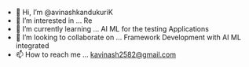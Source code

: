 - 👋 Hi, I’m @avinashkandukuriK
- 👀 I’m interested in ... Re
- 🌱 I’m currently learning ... AI ML for the testing Applications
- 💞️ I’m looking to collaborate on ... Framework Development with AI ML integrated 
- 📫 How to reach me ... kavinash2582@gmail.com

<!---
avinashkandukuriK/avinashkandukuriK is a ✨ special ✨ repository because its `README.md` (this file) appears on your GitHub profile.
You can click the Preview link to take a look at your changes.
--->
